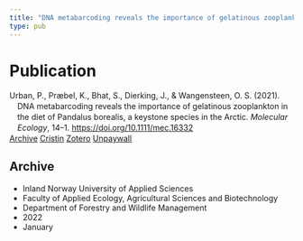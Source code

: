 ```yaml
---
title: "DNA metabarcoding reveals the importance of gelatinous zooplankton in the diet of Pandalus borealis, a keystone species in the Arctic"
type: pub
---
```

<h1>Publication</h1>
<article id="csl-bib-container-CCQDWKDN" class="csl-bib-container">
  <div class="csl-bib-body" style="line-height: 1.35; padding-left: 1em; text-indent:-1em;">
  <div class="csl-entry">Urban, P., Pr&#xE6;bel, K., Bhat, S., Dierking, J., &amp; Wangensteen, O. S. (2021). DNA metabarcoding reveals the importance of gelatinous zooplankton in the diet of Pandalus borealis, a keystone species in the Arctic. <i>Molecular Ecology</i>, 14&#x2013;1. <a href="https://doi.org/10.1111/mec.16332">https://doi.org/10.1111/mec.16332</a></div>
</div>
  <div class="csl-bib-buttons">
    <a href="#taxonomy-article-CCQDWKDN" class="csl-bib-button">Archive</a>
    <a href="https://app.cristin.no/results/show.jsf?id=1992899" alt="Cristin URL" class="csl-bib-button">Cristin</a>
    <a href="http://zotero.org/groups/5022929/items/CCQDWKDN" alt="Zotero URL" class="csl-bib-button">Zotero</a>
    <a href="http://diposit.ub.edu/dspace/bitstream/2445/191277/1/727013.pdf" class="csl-bib-button">Unpaywall</a>
  </div>
  <div id="csl-bib-meta-container-CCQDWKDN"></div>
</article>
<div id="csl-bib-meta-CCQDWKDN" class="csl-bib-meta">
  <article id="taxonomy-article-CCQDWKDN" class="taxonomy-article">
    <h1>Archive</h1>
    <ul>
      <li>Inland Norway University of Applied Sciences</li>
      <li>Faculty of Applied Ecology, Agricultural Sciences and Biotechnology</li>
      <li>Department of Forestry and Wildlife Management</li>
      <li>2022</li>
      <li>January</li>
    </ul>
  </article>
</div>
